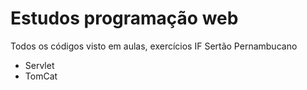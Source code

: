#  Estudos programação web
Todos os códigos visto em aulas, exercícios
IF Sertão Pernambucano 
- Servlet
- TomCat
